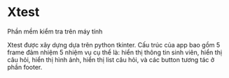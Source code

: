 # Xtest
Phần mềm kiểm tra trên máy tính

Xtest được xây dựng dựa trên python tkinter.
Cấu trúc của app bao gồm 5 frame đảm nhiệm 5 nhiệm vụ cụ thể là: hiển thị thông tin sinh viên, hiển thị câu hỏi, hiển thị hình ảnh, hiển thị list câu hỏi, và các button tương tác ở phần footer.
